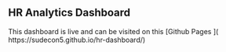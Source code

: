 <h2> HR Analytics Dashboard </h2>
This dashboard is live and can be visited on this [Github Pages ]( https://sudecon5.github.io/hr-dashboard/)
